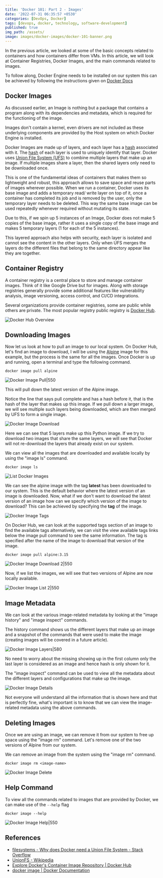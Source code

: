 ```yaml
---
title: 'Docker 101: Part 2 - Images'
date: '2022-07-31 06:35:57 +0530'
categories: [DevOps, Docker]
tags: [devops, docker, technology, software-development]
published: true
img_path: /assets/
image: images/docker-images/docker-101-banner.png
---
```


In the previous article, we looked at some of the basic concepts related to containers and how containers differ from VMs. In this article, we will look at Container Registries, Docker Images, and the main commands related to images.

To follow along, Docker Engine needs to be installed on our system this can be achieved by following the instructions given on [Docker Docs](https://docs.docker.com/engine/install/)

## Docker Images

As discussed earlier, an Image is nothing but a package that contains a program along with its dependencies and metadata, which is required for the functioning of the image.

Images don't contain a kernel, even drivers are not included as these underlying components are provided by the Host system on which Docker Engine is installed.

Docker Images are made up of layers, and each layer has a [hash](https://www.sentinelone.com/cybersecurity-101/hashing/) associated with it. The [hash](https://www.sentinelone.com/cybersecurity-101/hashing/) of each layer is used to uniquely identify that layer. Docker uses [Union File System (UFS)](https://stackoverflow.com/questions/32775594/why-does-docker-need-a-union-file-system) to combine multiple layers that make up an image. If multiple images share a layer, then the shared layers only need to be downloaded once.

This is one of the fundamental ideas of containers that makes them so lightweight and robust, this approach allows to save space and reuse parts of images wherever possible. When we run a container, Docker uses its base image and adds a temporary read/ write layer on top of it, once a container has completed its job and is removed by the user, only the temporary layer needs to be deleted. This way the same base image can be used repeatedly whenever required without mutating its state.

Due to this, if we spin up 5 instances of an Image, Docker does not make 5 copies of the base image, rather it uses a single copy of the base image and makes 5 temporary layers (1 for each of the 5 instances).

This layered approach also helps with security, each layer is isolated and cannot see the content in the other layers. Only when UFS merges the layers do the different files that belong to the same directory appear like they are together.

## Container Registry

A container registry is a central place to store and manage container images. Think of it like Google Drive but for images. Along with storage registries generally provide some additional features like vulnerability analysis, image versioning, access control, and CI/CD integrations.

Several organizations provide container registries, some are public while others are private. The most popular registry public registry is [Docker Hub](https://hub.docker.com/search?q=&type=image).

![Docker Hub Overview](images/docker-images/docker-hub-overview.png)

## Downloading Images

Now let us look at how to pull an image to our local system. On Docker Hub, let's find an image to download, I will be using the [Alpine](https://hub.docker.com/_/alpine) image for this example, but the process is the same for all the images. Once Docker is up and running, open a terminal and type the following command.

```
docker image pull alpine
```

![Docker Image Pull|550](images/docker-images/docker-image-pull.png)

This will pull down the latest version of the Alpine image.

Notice the line that says pull complete and has a hash before it, that is the hash of the layer that makes up this image. If we pull down a larger image, we will see multiple such layers being downloaded, which are then merged by UFS to form a single image.

![Docker Image Download](images/docker-images/docker-image-download.png)

Here we can see that 5 layers make up this Python image. If we try to download two images that share the same layers, we will see that Docker will not re-download the layers that already exist on our system.

We can view all the images that are downloaded and available locally by using the "image ls" command.

```
docker image ls
```

![List Docker Images](images/docker-images/docker-image-list.png)

We can see the alpine image with the tag **latest** has been downloaded to our system. This is the default behavior where the latest version of an image is downloaded. Now, what if we don't want to download the latest version of an image how can we specify which version of the image to download? This can be achieved by specifying the **tag** of the image.

![Docker Image Tags](images/docker-images/docker-image-tags.png)

On Docker Hub, we can look at the supported tags section of an image to find the available tags alternatively, we can visit the view available tags links below the image pull command to see the same information. The tag is specified after the name of the image to download that version of the image.

```
docker image pull alpine:3.15
```

![Docker Image Download 2|550](images/docker-images/docker-image-download-2.png)

Now, if we list the images, we will see that two versions of Alpine are now locally available.

![Docker Image List 2|550](images/docker-images/docker-image-list-2.png)

## Image Metadata

We can look at the various image-related metadata by looking at the "image history" and "image inspect" commands.

The history command shows us the different layers that make up an image and a snapshot of the commands that were used to make the image (creating images will be covered in a future article).

![Docker Image Layers|580](images/docker-images/docker-image-layers.png)

No need to worry about the missing showing up in the first column only the last layer is considered as an image and hence hash is only shown for it.

The "image inspect" command can be used to view all the metadata about the different layers and configurations that make up the image.

![Docker Image Details](images/docker-images/docker-image-details.png)

Not everyone will understand all the information that is shown here and that is perfectly fine, what's important is to know that we can view the image-related metadata using the above commands.

## Deleting Images

Once we are using an image, we can remove it from our system to free up space using the "image rm" command. Let's remove one of the two versions of Alpine from our system.

We can remove an image from the system using the "image rm" command.

```
docker image rm <image-name>
```

![Docker Image Delete](images/docker-images/docker-image-delete.png)

## Help Command

To view all the commands related to images that are provided by Docker, we can make use of the `--help` flag

```
docker image --help
```

![Docker Image Help|550](images/docker-images/docker-image-help.png)

## References

*   [filesystems - Why does Docker need a Union File System - Stack Overflow](https://stackoverflow.com/questions/32775594/why-does-docker-need-a-union-file-system)
*   [UnionFS - Wikipedia](https://en.wikipedia.org/wiki/UnionFS)
*   [Explore Docker's Container Image Repository \| Docker Hub](https://hub.docker.com/search?q=&type=image)
*   [docker image \| Docker Documentation](https://docs.docker.com/engine/reference/commandline/image/)